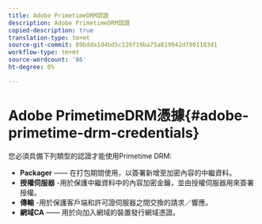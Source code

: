 ```yaml
---
title: Adobe PrimetimeDRM認證
description: Adobe PrimetimeDRM認證
copied-description: true
translation-type: tm+mt
source-git-commit: 89bdda1d4bd5c126f19ba75a819942df901183d1
workflow-type: tm+mt
source-wordcount: '86'
ht-degree: 0%

---
```



# Adobe PrimetimeDRM憑據{#adobe-primetime-drm-credentials}

您必須具備下列類型的認證才能使用Primetime DRM:

* **Packager**  —— 在打包期間使用，以簽署新增至加密內容的中繼資料。
* **授權伺服器** -用於保護中繼資料中的內容加密金鑰，並由授權伺服器用來簽署授權。
* **傳輸** -用於保護客戶端和許可證伺服器之間交換的請求／響應。
* **網域CA**  —— 用於向加入網域的裝置發行網域憑證。

